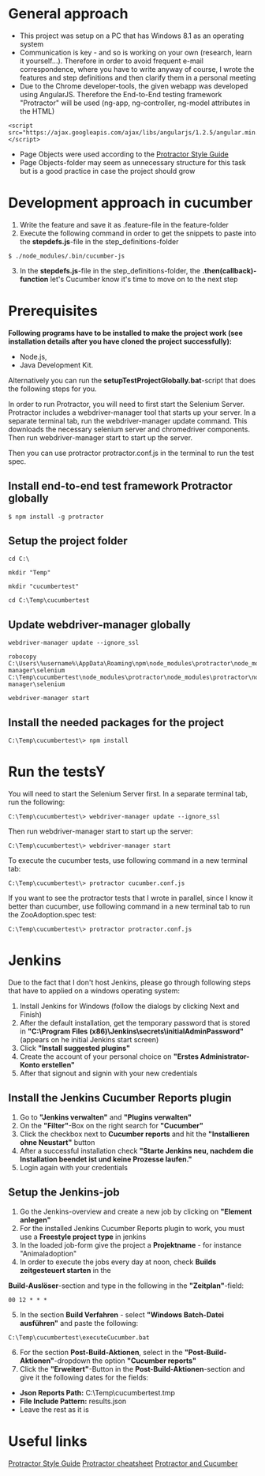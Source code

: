 
# General approach

* This project was setup on a PC that has Windows 8.1 as an operating system
* Communication is key - and so is working on your own (research, learn it yourself...). Therefore in order to avoid frequent e-mail correspondence, where you have to write anyway of course, I wrote the features and step definitions and then clarify them in a personal meeting
* Due to the Chrome developer-tools, the given webapp was developed using AngularJS. Therefore the End-to-End testing framework "Protractor" will be used (ng-app, ng-controller, ng-model attributes in the HTML)

```
<script src="https://ajax.googleapis.com/ajax/libs/angularjs/1.2.5/angular.min.js"></script>
```
* Page Objects were used according to the [Protractor Style Guide](https://github.com/CarmenPopoviciu/protractor-styleguide)
* Page Objects-folder may seem as unnecessary structure for this task but is a good practice in case the project should grow


# Development approach in cucumber
1. Write the feature and save it as .feature-file in the feature-folder
2. Execute the following command in order to get the snippets to paste into the **stepdefs.js**-file in the step_definitions-folder
```
$ ./node_modules/.bin/cucumber-js
```
3. In the **stepdefs.js**-file in the step_definitions-folder, the **.then(callback)-function** let's Cucumber know it's time to move on to the next step


# Prerequisites

**Following programs have to be installed to make the project work (see installation details after you have cloned the project successfully):**

* Node.js,
* Java Development Kit.

Alternatively you can run the **setupTestProjectGlobally.bat**-script that does the following steps for you.

In order to run Protractor, you will need to first start the Selenium Server. Protractor includes a webdriver-manager tool that starts up your server. In a separate terminal tab, run the webdriver-manager update command. This downloads the necessary selenium server and chromedriver components. Then run webdriver-manager start to start up the server.

Then you can use protractor protractor.conf.js in the terminal to run the test spec.
  

## Install end-to-end test framework Protractor globally
```
$ npm install -g protractor
```

## Setup the project folder
```
cd C:\
```
```
mkdir "Temp"
```
```
mkdir "cucumbertest"
```
```
cd C:\Temp\cucumbertest
```

## Update webdriver-manager globally
```
webdriver-manager update --ignore_ssl
```
```
robocopy C:\Users\%username%\AppData\Roaming\npm\node_modules\protractor\node_modules\webdriver-manager\selenium C:\Temp\cucumbertest\node_modules\protractor\node_modules\protractor\node_modules\webdriver-manager\selenium
```
```
webdriver-manager start
```

## Install the needed packages for the project
```
C:\Temp\cucumbertest\> npm install
```

# Run the testsY
You will need to start the Selenium Server first.
In a separate terminal tab, run the following:

```
C:\Temp\cucumbertest\> webdriver-manager update --ignore_ssl
```

Then run webdriver-manager start to start up the server:
```
C:\Temp\cucumbertest\> webdriver-manager start
```

To execute the cucumber tests, use following command in a new terminal tab:
```
C:\Temp\cucumbertest\> protractor cucumber.conf.js

```

If you want to see the protractor tests that I wrote in parallel, since I know it better than cucumber, use following command in a new terminal tab to run the ZooAdoption.spec test:
```
C:\Temp\cucumbertest\> protractor protractor.conf.js
```


# Jenkins
Due to the fact that I don't host Jenkins, please go through following steps that have to applied on a windows operating system:

1. Install Jenkins for Windows (follow the dialogs by clicking Next and Finish)
2. After the default installation, get the temporary password that is stored in **"C:\Program Files (x86)\Jenkins\secrets\initialAdminPassword"** (appears on he initial Jenkins start screen)
3. Click **"Install suggested plugins"**
4. Create the account of your personal choice on **"Erstes Administrator-Konto erstellen"**
5. After that signout and signin with your new credentials


## Install the Jenkins Cucumber Reports plugin
1. Go to **"Jenkins verwalten"** and **"Plugins verwalten"**
2. On the **"Filter"**-Box on the right search for **"Cucumber"**
3. Click the checkbox next to **Cucumber reports** and hit the **"Installieren ohne Neustart"** button
4. After a successful installation check **"Starte Jenkins neu, nachdem die Installation beendet ist und keine Prozesse laufen."**
5. Login again with your credentials


## Setup the Jenkins-job
1. Go the Jenkins-overview and create a new job by clicking on **"Element anlegen"**
2. For the installed Jenkins Cucumber Reports plugin to work, you must use a **Freestyle project type** in jenkins
3. In the loaded job-form give the project a **Projektname** - for instance "Animaladoption"
4. In order to execute the jobs every day at noon, check **Builds zeitgesteuert starten** in the 

**Build-Auslöser**-section and type in the following in the **"Zeitplan"**-field:
```
00 12 * * *
```
5. In the section **Build Verfahren** - select **"Windows Batch-Datei ausführen"** and paste the following:
```
C:\Temp\cucumbertest\executeCucumber.bat
```
6. For the section **Post-Build-Aktionen**, select in the **"Post-Build-Aktionen"**-dropdown the option **"Cucumber reports"**
7. Click the **"Erweitert"**-Button in the **Post-Build-Aktionen**-section and give it the following dates for the fields:
- **Json Reports Path:** C:\Temp\cucumbertest\.tmp
- **File Include Pattern:** results.json
- Leave the rest as it is


# Useful links
[Protractor Style Guide](https://github.com/CarmenPopoviciu/protractor-styleguide)
[Protractor cheatsheet](https://gist.github.com/javierarques/0c4c817d6c77b0877fda)
[Protractor and Cucumber](https://semaphoreci.com/community/tutorials/getting-started-with-protractor-and-cucumber)